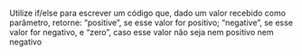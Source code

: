 Utilize if/else para escrever um código que, dado um valor recebido como parâmetro, retorne: “positive”, se esse valor for positivo; “negative”, se esse valor for negativo, e “zero”, caso esse valor não seja nem positivo nem negativo